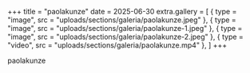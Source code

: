 +++
title = "paolakunze"
date = 2025-06-30
extra.gallery = [
  { type = "image", src = "uploads/sections/galeria/paolakunze.jpeg" },
  { type = "image", src = "uploads/sections/galeria/paolakunze-1.jpeg" },
  { type = "image", src = "uploads/sections/galeria/paolakunze-2.jpeg" },
  { type = "video", src = "uploads/sections/galeria/paolakunze.mp4" },
]
+++

paolakunze
